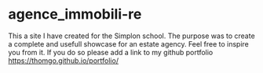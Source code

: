 # agence_immobili-re
This a site I have created for the Simplon school. The purpose was to create a complete and usefull showcase for an estate agency.
Feel free to inspire you from it. If you do so please add a link to my github portfolio https://thomgo.github.io/portfolio/
